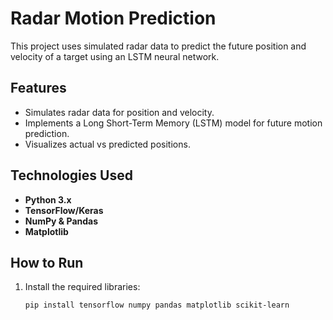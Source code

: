 # Radar Motion Prediction

This project uses simulated radar data to predict the future position and velocity of a target using an LSTM neural network.

## Features
- Simulates radar data for position and velocity.
- Implements a Long Short-Term Memory (LSTM) model for future motion prediction.
- Visualizes actual vs predicted positions.

## Technologies Used
- **Python 3.x**
- **TensorFlow/Keras**
- **NumPy & Pandas**
- **Matplotlib**

## How to Run
1. Install the required libraries:
   ```bash
   pip install tensorflow numpy pandas matplotlib scikit-learn
